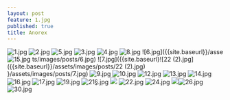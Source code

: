 ```yaml
---
layout: post
feature: 1.jpg
published: true
title: Anorex
---
```

![1.jpg]({{site.baseurl}}/assets/images/posts/1.jpg)
![2.jpg]({{site.baseurl}}/assets/images/posts/2.jpg)
![5.jpg]({{site.baseurl}}/assets/images/posts/5.jpg)
![3.jpg]({{site.baseurl}}/assets/images/posts/3.jpg)
![4.jpg]({{site.baseurl}}/assets/images/posts/4.jpg)
![8.jpg]({{site.baseurl}}/assets/images/posts/8.jpg)
![6.jpg]({{site.baseurl}}/asse![15.jpg]({{site.baseurl}}/assets/images/posts/15.jpg)
ts/images/posts/6.jpg)
![7.jpg]({{site.baseurl}![22 (2).jpg]({{site.baseurl}}/assets/images/posts/22 (2).jpg)
}/assets/images/posts/7.jpg)
![9.jpg]({{site.baseurl}}/assets/images/posts/9.jpg)
![10.jpg]({{site.baseurl}}/assets/images/posts/10.jpg)
![12.jpg]({{site.baseurl}}/assets/images/posts/12.jpg)
![13.jpg]({{site.baseurl}}/assets/images/posts/13.jpg)
![14.jpg]({{site.baseurl}}/assets/images/posts/14.jpg)
![16.jpg]({{site.baseurl}}/assets/images/posts/16.jpg)
![17.jpg]({{site.baseurl}}/assets/images/posts/17.jpg)
![19.jpg]({{site.baseurl}}/assets/images/posts/19.jpg)
![21§.jpg]({{site.baseurl}}/assets/images/posts/21§.jpg)
![]({{site.baseurl}}/assets/images/posts/22%20(2).jpg)
![22.jpg]({{site.baseurl}}/assets/images/posts/22.jpg)
![24.jpg]({{site.baseurl}}/assets/images/posts/24.jpg)
![]({{site.baseurl}}/assets/images/posts/26.jpg)![26.jpg]({{site.baseurl}}/assets/images/posts/26.jpg)
![30.jpg]({{site.baseurl}}/assets/images/posts/30.jpg)


